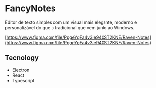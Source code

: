 # FancyNotes

Editor de texto simples com um visual mais elegante, moderno e personalizável do que o tradicional que vem junto ao Windows.

[https://www.figma.com/file/PpgeYgFa4v3ie940ST2KNE/Raven-Notes](https://www.figma.com/file/PpgeYgFa4v3ie940ST2KNE/Raven-Notes)

## Tecnology

- Electron
- React
- Typescript
